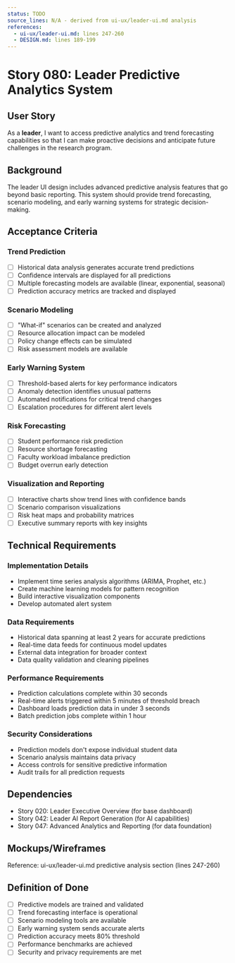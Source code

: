 ```yaml
---
status: TODO
source_lines: N/A - derived from ui-ux/leader-ui.md analysis
references:
  - ui-ux/leader-ui.md: lines 247-260
  - DESIGN.md: lines 189-199
---
```


# Story 080: Leader Predictive Analytics System

## User Story
As a **leader**, I want to access predictive analytics and trend forecasting capabilities so that I can make proactive decisions and anticipate future challenges in the research program.

## Background
The leader UI design includes advanced predictive analysis features that go beyond basic reporting. This system should provide trend forecasting, scenario modeling, and early warning systems for strategic decision-making.

## Acceptance Criteria

### Trend Prediction
- [ ] Historical data analysis generates accurate trend predictions
- [ ] Confidence intervals are displayed for all predictions
- [ ] Multiple forecasting models are available (linear, exponential, seasonal)
- [ ] Prediction accuracy metrics are tracked and displayed

### Scenario Modeling
- [ ] "What-if" scenarios can be created and analyzed
- [ ] Resource allocation impact can be modeled
- [ ] Policy change effects can be simulated
- [ ] Risk assessment models are available

### Early Warning System
- [ ] Threshold-based alerts for key performance indicators
- [ ] Anomaly detection identifies unusual patterns
- [ ] Automated notifications for critical trend changes
- [ ] Escalation procedures for different alert levels

### Risk Forecasting
- [ ] Student performance risk prediction
- [ ] Resource shortage forecasting
- [ ] Faculty workload imbalance prediction
- [ ] Budget overrun early detection

### Visualization and Reporting
- [ ] Interactive charts show trend lines with confidence bands
- [ ] Scenario comparison visualizations
- [ ] Risk heat maps and probability matrices
- [ ] Executive summary reports with key insights

## Technical Requirements

### Implementation Details
- Implement time series analysis algorithms (ARIMA, Prophet, etc.)
- Create machine learning models for pattern recognition
- Build interactive visualization components
- Develop automated alert system

### Data Requirements
- Historical data spanning at least 2 years for accurate predictions
- Real-time data feeds for continuous model updates
- External data integration for broader context
- Data quality validation and cleaning pipelines

### Performance Requirements
- Prediction calculations complete within 30 seconds
- Real-time alerts triggered within 5 minutes of threshold breach
- Dashboard loads prediction data in under 3 seconds
- Batch prediction jobs complete within 1 hour

### Security Considerations
- Prediction models don't expose individual student data
- Scenario analysis maintains data privacy
- Access controls for sensitive predictive information
- Audit trails for all prediction requests

## Dependencies
- Story 020: Leader Executive Overview (for base dashboard)
- Story 042: Leader AI Report Generation (for AI capabilities)
- Story 047: Advanced Analytics and Reporting (for data foundation)

## Mockups/Wireframes
Reference: ui-ux/leader-ui.md predictive analysis section (lines 247-260)

## Definition of Done
- [ ] Predictive models are trained and validated
- [ ] Trend forecasting interface is operational
- [ ] Scenario modeling tools are available
- [ ] Early warning system sends accurate alerts
- [ ] Prediction accuracy meets 80% threshold
- [ ] Performance benchmarks are achieved
- [ ] Security and privacy requirements are met